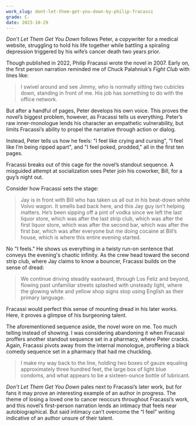 ```yaml
---
work_slug: dont-let-them-get-you-down-by-philip-fracassi
grade: C-
date: 2023-10-29
---
```


_Don’t Let Them Get You Down_ follows Peter, a copywriter for a medical website, struggling to hold his life together while battling a spiraling depression triggered by his wife’s cancer death two years prior.

<!-- end -->

Though published in 2022, Philip Fracassi wrote the novel in 2007. Early on, the first person narration reminded me of <span data-work-slug="fight-club-by-chuck-palahniuk">Chuck Palahniuk’s _Fight Club_</span> with lines like:

> I swivel around and see Jimmy, who is normally sitting two cubicles down, standing in front of me. His job has something to do with the office network.

But after a handful of pages, Peter develops his own voice. This proves the novel’s biggest problem, however, as Fracassi tells us everything. Peter’s raw inner-monologue lends his character an empathetic vulnerability, but limits Fracassi’s ability to propel the narrative through action or dialog.

Instead, Peter tells us how he feels: "I feel like crying and cursing", "I feel like I’m being ripped apart", and "I feel poked, prodded," all in the first ten pages.

Fracassi breaks out of this cage for the novel’s standout sequence. A misguided attempt at socialization sees Peter join his coworker, Bill, for a guy’s night out.

Consider how Fracassi sets the stage:

> Jay is in front with Bill who has taken us all out in his beat-down white Volvo wagon. It smells bad back here, and this Jay guy isn’t helping matters. He’s been sipping off a pint of vodka since we left the last liquor store, which was after the last strip club, which was after the first liquor store, which was after the second bar, which was after the first bar, which was after everyone but me doing cocaine at Bill’s house, which is where this entire evening started.

No "I feels." He shows us everything in a twisty run-on sentence that conveys the evening's chaotic infinity. As the crew head toward the second strip club, where Jay claims to know a bouncer, Fracassi builds on the sense of dread:

> We continue driving steadily eastward, through Los Feliz and beyond, flowing past unfamiliar streets splashed with unsteady light, where the glowing white and yellow shop signs stop using English as their primary language.

Fracassi would perfect this sense of mounting dread in his later works. Here, it proves a glimpse of his burgeoning talent.

The aforementioned sequence aside, the novel wore on me. Too much telling instead of showing. I was considering abandoning it when Fracassi proffers another standout sequence set in a pharmacy, where Peter cracks. Again, Fracassi pivots away from the internal monologue, proffering a black comedy sequence set in a pharmacy that had me chuckling.

> I make my way back to the line, holding two boxes of gauze equaling approximately three hundred feet, the large box of light blue condoms, and what appears to be a sixteen-ounce bottle of lubricant.

_Don’t Let Them Get You Down_ pales next to Fracassi’s later work, but for fans it may prove an interesting example of an author in progress. The theme of losing a loved one to cancer reoccurs throughout Fracassi’s work, and this novel’s first-person narration lends an intimacy that feels near autobiographical. But said intimacy can’t overcome the “I feel” writing indicative of an author unsure of their talent.
